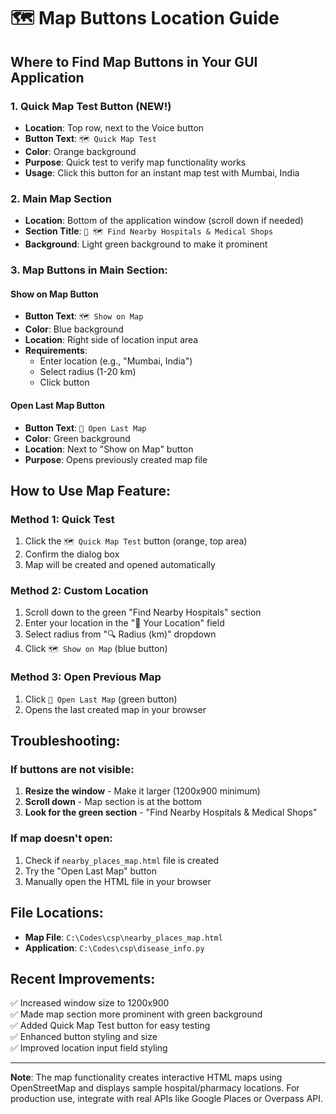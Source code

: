 # 🗺️ Map Buttons Location Guide

## Where to Find Map Buttons in Your GUI Application

### 1. **Quick Map Test Button** (NEW!)
- **Location**: Top row, next to the Voice button
- **Button Text**: `🗺️ Quick Map Test`  
- **Color**: Orange background
- **Purpose**: Quick test to verify map functionality works
- **Usage**: Click this button for an instant map test with Mumbai, India

### 2. **Main Map Section** 
- **Location**: Bottom of the application window (scroll down if needed)
- **Section Title**: `🏥 🗺️ Find Nearby Hospitals & Medical Shops`
- **Background**: Light green background to make it prominent

### 3. **Map Buttons in Main Section**:

#### **Show on Map Button**
- **Button Text**: `🗺️ Show on Map`
- **Color**: Blue background
- **Location**: Right side of location input area
- **Requirements**: 
  - Enter location (e.g., "Mumbai, India")
  - Select radius (1-20 km)
  - Click button

#### **Open Last Map Button**  
- **Button Text**: `📂 Open Last Map`
- **Color**: Green background
- **Location**: Next to "Show on Map" button
- **Purpose**: Opens previously created map file

## How to Use Map Feature:

### Method 1: Quick Test
1. Click the `🗺️ Quick Map Test` button (orange, top area)
2. Confirm the dialog box
3. Map will be created and opened automatically

### Method 2: Custom Location
1. Scroll down to the green "Find Nearby Hospitals" section
2. Enter your location in the "📍 Your Location" field
3. Select radius from "🔍 Radius (km)" dropdown
4. Click `🗺️ Show on Map` (blue button)

### Method 3: Open Previous Map
1. Click `📂 Open Last Map` (green button)
2. Opens the last created map in your browser

## Troubleshooting:

### If buttons are not visible:
1. **Resize the window** - Make it larger (1200x900 minimum)
2. **Scroll down** - Map section is at the bottom
3. **Look for the green section** - "Find Nearby Hospitals & Medical Shops"

### If map doesn't open:
1. Check if `nearby_places_map.html` file is created
2. Try the "Open Last Map" button
3. Manually open the HTML file in your browser

## File Locations:
- **Map File**: `C:\Codes\csp\nearby_places_map.html`
- **Application**: `C:\Codes\csp\disease_info.py`

## Recent Improvements:
✅ Increased window size to 1200x900  
✅ Made map section more prominent with green background  
✅ Added Quick Map Test button for easy testing  
✅ Enhanced button styling and size  
✅ Improved location input field styling  

---
**Note**: The map functionality creates interactive HTML maps using OpenStreetMap and displays sample hospital/pharmacy locations. For production use, integrate with real APIs like Google Places or Overpass API.